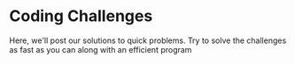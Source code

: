 # Coding Challenges

Here, we'll post our solutions to quick problems. Try to solve the challenges as fast as you can along with an efficient program
